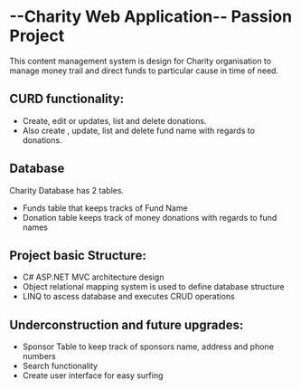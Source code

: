 #  --Charity Web Application-- Passion Project

This content management system is design for Charity organisation to 
manage money trail and direct funds to particular cause in time of need.

## CURD functionality:
- Create, edit or updates, list and delete donations.
- Also create , update, list and delete fund name with regards to donations.

## Database
Charity Database has 2 tables.

- Funds table that keeps tracks of Fund Name
- Donation table keeps track of money donations with regards to fund names


## Project basic Structure:

- C# ASP.NET MVC architecture design
- Object relational mapping system is used to define database structure
- LINQ to ascess database and executes CRUD operations



## Underconstruction and future upgrades:
- Sponsor Table to keep track of sponsors name, address and phone numbers
- Search functionality
- Create user interface for easy surfing

